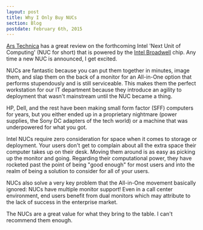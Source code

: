 ```yaml
---
layout: post
title: Why I Only Buy NUCs
section: Blog
postdate: February 6th, 2015
---
```

[Ars Technica](http://arstechnica.com/gadgets/2015/02/review-intels-broadwell-mini-pc-is-a-next-generation-ultrabook-in-a-box/) has a great review on the forthcoming Intel 'Next Unit of Computing' (NUC for short) that is powered by the [Intel Broadwell](http://ark.intel.com/products/codename/38530/Broadwell#@All) chip.  Any time a new NUC is announced, I get excited.

NUCs are fantastic because you can put them together in minutes, image them, and slap them on the back of a monitor for an All-in-One option that performs stupendously and is still serviceable.  This makes them the perfect workstation for our IT department because they introduce an agility to deployment that wasn't mainstream until the NUC became a thing.

HP, Dell, and the rest have been making small form factor (SFF) computers for years, but you either ended up in a proprietary nightmare (power supplies, the Sony DC adapters of the tech world) or a machine that was underpowered for what you got. 

Intel NUCs require zero consideration for space when it comes to storage or deployment.  Your users don't get to complain about all the extra space their computer takes up on their desk.  Moving them around is as easy as picking up the monitor and going.  Regarding their computational power, they have rocketed past the point of being "good enough" for most users and into the realm of being a solution to consider for all of your users.

NUCs also solve a very key problem that the All-in-One movement basically ignored:  NUCs have multiple monitor support!  Even in a call center environment, end users benefit from dual monitors which may attribute to the lack of success in the enterprise market.

The NUCs are a great value for what they bring to the table.   I can't recommend them enough.